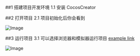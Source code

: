 ##1 搭建项目开发环境
1.1 安装 CocosCreator

##2 打开项目
2.1 项目初始化后你会看到

![Image][1]

##3 运行项目
3.1 可以选择浏览器和模拟器运行项目
[example link](http://hfhleo.github.io/BasketBall/build/web-mobile/index.html)

![Image][2]


[1]: /imgs/ball1.png
[2]: /imgs/ball2.png
